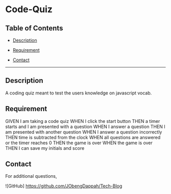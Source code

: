 # Code-Quiz

## Table of Contents

- [Description](#description)

- [Requirement](#requirement)

- [Contact](#contact)

***

## Description

A coding quiz meant to test the users knowledge on javascript vocab.

## Requirement

GIVEN I am taking a code quiz
WHEN I click the start button
THEN a timer starts and I am presented with a question
WHEN I answer a question
THEN I am presented with another question
WHEN I answer a question incorrectly
THEN time is subtracted from the clock
WHEN all questions are answered or the timer reaches 0
THEN the game is over
WHEN the game is over
THEN I can save my initials and score

## Contact

For additional questions,

![GitHub]
 <https://github.com/JObengDappah/Tech-Blog>

